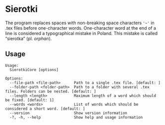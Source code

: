 # Sierotki
The program replaces spaces with non-breaking space characters `'~'` in .tex files before one-character words. One-character word at the end of a line is considered a typographical mistake in Poland. This mistake is called “sierotka” (pl. _orphan_).

## Usage
```
Usage:
  SierotkiCore [options]

Options:
  --file-path <file-path>      Path to a single .tex file. [default: ]
  --folder-path <folder-path>  Path to a folder with several .tex files. Folders can be nested. [default: ]
  --length <length>            Maximum length of a word which should be fixed. [default: 1]
  --words <words>              List of words which should be considered a short word. [default: ]
  --version                    Show version information
  -?, -h, --help               Show help and usage information
  ```